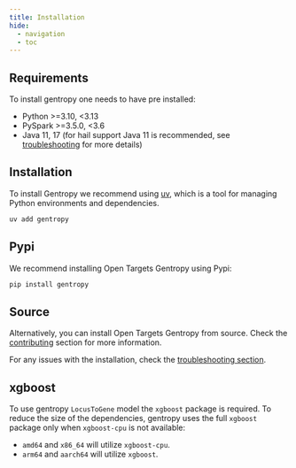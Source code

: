 ```yaml
---
title: Installation
hide:
  - navigation
  - toc
---
```


## Requirements

To install gentropy one needs to have pre installed:

- Python >=3.10, <3.13
- PySpark >=3.5.0, <3.6
- Java 11, 17 (for hail support Java 11 is recommended, see [troubleshooting](development/troubleshooting.md) for more details)

## Installation

To install Gentropy we recommend using [uv](https://docs.astral.sh/uv/), which is a tool for managing Python environments and dependencies.

```bash
uv add gentropy
```

## Pypi

We recommend installing Open Targets Gentropy using Pypi:

```bash
pip install gentropy
```

## Source

Alternatively, you can install Open Targets Gentropy from source. Check the [contributing](development/contributing.md) section for more information.

For any issues with the installation, check the [troubleshooting section](development/troubleshooting.md).

## xgboost

To use gentropy `LocusToGene` model the `xgboost` package is required. To reduce the size of the dependencies, gentropy uses the full `xgboost` package
only when `xgboost-cpu` is not available:

- `amd64` and `x86_64` will utilize `xgboost-cpu`.
- `arm64` and `aarch64` will utilize `xgboost`.
